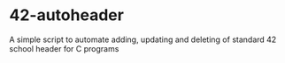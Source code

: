# 42-autoheader
A simple script to automate adding, updating and deleting of standard 42 school header for C programs
